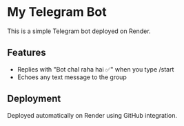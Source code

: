 # My Telegram Bot

This is a simple Telegram bot deployed on Render.

## Features
- Replies with "Bot chal raha hai ✅" when you type /start
- Echoes any text message to the group

## Deployment
Deployed automatically on Render using GitHub integration.
